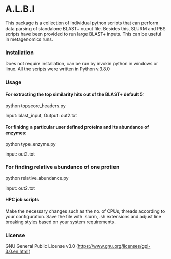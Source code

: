 # A.L.B.I

This package is a collection of individual python scripts that can perform data parsing of standalone BLAST+ ouput file. Besides this, SLURM and PBS scripts have been provided to run large BLAST+ inputs. This can be useful in metagenomics runs.


### Installation

Does not require installation, can be run by invokin python in windows or linux. All the scripts were written in Python v.3.8.0

### Usage

#### For extracting the top similarity hits out of the BLAST+ default 5:

python topscore_headers.py

Input: blast_input, 
Output: out2.txt

#### For finidng a particular user defined proteins and its abundance of enzymes:

python type_enzyme.py

input: out2.txt
  
### For finding relative abundance of one protien

python relative_abundance.py

input: out2.txt




#### HPC job scripts

Make the necessary changes such as the no. of CPUs, threads according to your configuration. Save the file with .slurm, .sh extensions and adjust line breaking styles based on your system requirements. 








### License

GNU General Public License v3.0 (https://www.gnu.org/licenses/gpl-3.0.en.html)
